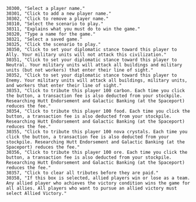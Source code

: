 ﻿```text
30300, "Select a player name."
30301, "Click to add a new player name."
30302, "Click to remove a player name."
30310, "Select the scenario to play."
30311, "Explains what you must do to win the game."
30320, "Type a name for the game."
30321, "Select a saved game."
30325, "Click the scenario to play."
30350, "Click to set your diplomatic stance toward this player to Ally. Your military units will not attack this civilization."
30351, "Click to set your diplomatic stance toward this player to Neutral. Your military units will attack all buildings and military units (but not workers) that enter their line of sight."
30352, "Click to set your diplomatic stance toward this player to Enemy. Your military units will attack all buildings, military units, and workers that enter their line of sight."
30353, "Click to tribute this player 100 carbon. Each time you click the button, a transaction fee is also deducted from your stockpile. Researching Hutt Endorsement and Galactic Banking (at the Spaceport) reduces the fee."
30354, "Click to tribute this player 100 food. Each time you click the button, a transaction fee is also deducted from your stockpile. Researching Hutt Endorsement and Galactic Banking (at the Spaceport) reduces the fee."
30355, "Click to tribute this player 100 nova crystals. Each time you click the button, a transaction fee is also deducted from your stockpile. Researching Hutt Endorsement and Galactic Banking (at the Spaceport) reduces the fee."
30356, "Click to tribute this player 100 ore. Each time you click the button, a transaction fee is also deducted from your stockpile. Researching Hutt Endorsement and Galactic Banking (at the Spaceport) reduces the fee."
30357, "Click to clear all tributes before they are paid."
30358, "If this box is selected, allied players win or lose as a team. Any allied player who achieves the victory condition wins the game for all allies. All players who want to pursue an allied victory must select Allied Victory."
```